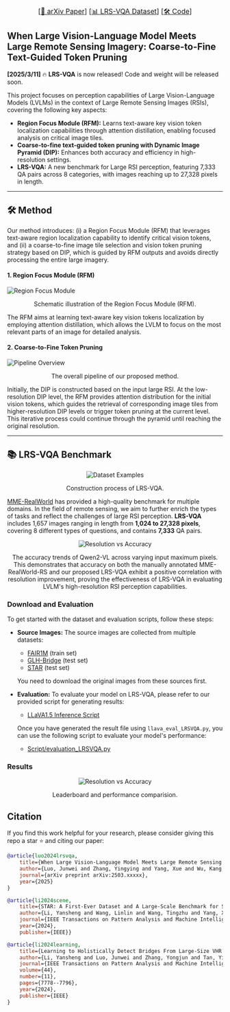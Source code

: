 
<font size=3><div align='center'>  
[[📖 arXiv Paper](#)] 
[[📊 LRS-VQA Dataset](Script/LRS_VQA_merged.jsonl)] 
[[🛠️ Code](Script)] 

</div></font>

## When Large Vision-Language Model Meets Large Remote Sensing Imagery: Coarse-to-Fine Text-Guided Token Pruning

**[2025/3/11]** 🔥 **LRS-VQA** is now released! Code and weight will be released soon.


This project focuses on perception capabilities of Large Vision-Language Models (LVLMs) in the context of Large Remote Sensing Images (RSIs), covering the following key aspects:

- **Region Focus Module (RFM):** Learns text-aware key vision token localization capabilities through attention distillation, enabling focused analysis on critical image tiles.
- **Coarse-to-fine text-guided token pruning with Dynamic Image Pyramid (DIP):** Enhances both accuracy and efficiency in high-resolution settings.
- **LRS-VQA:** A new benchmark for Large RSI perception, featuring 7,333 QA pairs across 8 categories, with images reaching up to 27,328 pixels in length.

---

## 🛠️ **Method**

 Our method introduces: (i) a Region Focus Module (RFM) that leverages text-aware region localization capability to identify critical vision tokens, and (ii) a coarse-to-fine image tile selection and vision token pruning strategy based on DIP, which is guided by RFM outputs and avoids directly processing the entire large imagery.

#### 1. **Region Focus Module (RFM)**

![Region Focus Module](Figure/rfm.png)
<p align="center">Schematic illustration of the Region Focus Module (RFM).</p>

The RFM aims at learning text-aware key vision tokens localization by employing attention distillation, which allows the LVLM to focus on the most relevant parts of an image for detailed analysis.

#### 2. **Coarse-to-Fine Token Pruning**

![Pipeline Overview](Figure/pipeline.png)
<p align="center">The overall pipeline of our proposed method.</p>

Initially, the DIP is constructed based on the input large RSI. At the low-resolution DIP level, the RFM provides attention distribution for the initial vision tokens, which guides the retrieval of corresponding image tiles from higher-resolution DIP levels or trigger token pruning at the current level. This iterative process could continue through the pyramid until reaching the original resolution.

---

## 📚 **LRS-VQA Benchmark**



<p align="center">
    <img src="Figure/dataset.png" alt="Dataset Examples" style="max-width:60%; height:auto;">
</p>
<p align="center">
    Construction process of LRS-VQA.
</p>


[MME-RealWorld](https://github.com/yfzhang114/MME-RealWorld) has provided a high-quality benchmark for multiple domains. In the field of remote sensing, we aim to further enrich the types of tasks and reflect the challenges of large RSI perception. **LRS-VQA** includes 1,657 images ranging in length from **1,024 to 27,328 pixels**, covering 8 different types of questions, and contains **7,333** QA pairs.


<p align="center">
    <img src="Figure/resolution_acc.png" alt="Resolution vs Accuracy" style="max-width:100%; height:auto;">
</p>
<p align="center">
    The accuracy trends of Qwen2-VL across varying input maximum pixels. This demonstrates that accuracy on both the manually annotated MME-RealWorld-RS and our proposed LRS-VQA exhibit a positive correlation with resolution improvement, proving the effectiveness of LRS-VQA in evaluating LVLM's high-resolution RSI perception capabilities.
</p>

### Download and Evaluation

To get started with the dataset and evaluation scripts, follow these steps:

- **Source Images:**
  The source images are collected from multiple datasets:
  - [FAIR1M](https://arxiv.org/abs/2103.05569) (train set)
  - [GLH-Bridge](https://huggingface.co/datasets/ll-13/GLH-Bridge/tree/main) (test set)
  - [STAR](https://huggingface.co/datasets/Zhuzi24/STAR/tree/main) (test set)
  
  You need to download the original images from these sources first.

- **Evaluation:**
  To evaluate your model on LRS-VQA, please refer to our provided script for generating results:
  - [LLaVA1.5 Inference Script](Script/llava_eval_LRSVQA.py)
  
  Once you have generated the result file using `llava_eval_LRSVQA.py`, you can use the following script to evaluate your model's performance:
  - [Script/evaluation_LRSVQA.py](Script/evaluation_LRSVQA.py)


### Results

<p align="center">
    <img src="Figure/res.png" alt="Resolution vs Accuracy" style="max-width:100%; height:auto;">
</p>
<p align="center">
    Leaderboard and performance comparision.
</p>

## Citation

If you find this work helpful for your research, please consider giving this repo a star ⭐ and citing our paper:

```bibtex
@article{luo2024lrsvqa,
    title={When Large Vision-Language Model Meets Large Remote Sensing Imagery: Coarse-to-Fine Text-Guided Token Pruning},
    author={Luo, Junwei and Zhang, Yingying and Yang, Xue and Wu, Kang and Zhu, Qi and Liang, Lei and Chen, Jingdong and Li, Yansheng},
    journal={arXiv preprint arXiv:2503.xxxxx},
    year={2025}
}

@article{li2024scene,
    title={STAR: A First-Ever Dataset and A Large-Scale Benchmark for Scene Graph Generation in Large-Size Satellite Imagery},
    author={Li, Yansheng and Wang, Linlin and Wang, Tingzhu and Yang, Xue and Luo, Junwei and Wang, Qi and Deng, Youming and Wang, Wenbin and Sun, Xian and Li, Haifeng and Dang, Bo and Zhang, Yongjun and Yu, Yi and Yan Junchi},
    journal={IEEE Transactions on Pattern Analysis and Machine Intelligence},
    year={2024},
    publisher={IEEE}}

@article{li2024learning,
    title={Learning to Holistically Detect Bridges From Large-Size VHR Remote Sensing Imagery},
    author={Li, Yansheng and Luo, Junwei and Zhang, Yongjun and Tan, Yihua and Yu, Jin-Gang and Bai, Song},
    journal={IEEE Transactions on Pattern Analysis and Machine Intelligence},
    volume={44},
    number={11},
    pages={7778--7796},
    year={2024},
    publisher={IEEE}
}
```